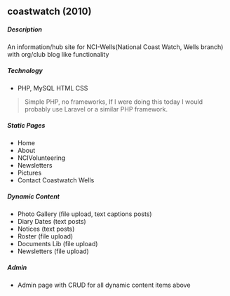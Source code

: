 ## coastwatch (2010)

##### Description
An information/hub site for NCI-Wells(National Coast Watch, Wells branch) with org/club blog like functionality

##### Technology
- PHP, MySQL HTML CSS
> Simple PHP, no frameworks, If I were doing this today I
> would probably use Laravel or a similar PHP framework.

##### Static Pages
- Home
- About
- NCIVolunteering
- Newsletters
- Pictures
- Contact Coastwatch Wells

##### Dynamic Content
- Photo Gallery (file upload, text captions posts)
- Diary Dates (text posts)
- Notices (text posts)
- Roster (file upload)
- Documents Lib (file upload)
- Newsletters (file upload)

##### Admin
- Admin page with CRUD for all dynamic content items above

